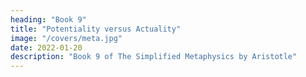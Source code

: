 ```yaml
---
heading: "Book 9"
title: "Potentiality versus Actuality"
image: "/covers/meta.jpg"
date: 2022-01-20
description: "Book 9 of The Simplified Metaphysics by Aristotle"
---
```

